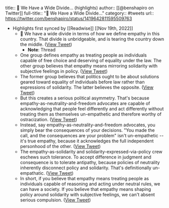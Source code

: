 title:: 🧵 We Have a Wide Divide... (highlights)
author:: [[@benshapiro on Twitter]]
full-title:: "🧵 We Have a Wide Divide..."
category:: #tweets
url:: https://twitter.com/benshapiro/status/1419642811595509763

- Highlights first synced by [[Readwise]] [[Nov 19th, 2022]]
	- 🧵
	  We have a wide divide in terms of how we define empathy in this country. That divide is unbridgeable, and is tearing the country down the middle. ([View Tweet](https://twitter.com/benshapiro/status/1419642811595509763))
		- **Note**: Thread
	- One group defines empathy as treating people as individuals capable of free choice and deserving of equality under the law. The other group believes that empathy means mirroring solidarity with subjective feelings in policy. ([View Tweet](https://twitter.com/benshapiro/status/1419642939987406849))
	- The former group believes that politics ought to be about solutions geared toward equality of individuals before law rather than expressions of solidarity. The latter believes the opposite. ([View Tweet](https://twitter.com/benshapiro/status/1419643028919234561))
	- But this creates a serious political asymmetry. That's because empathy-as-neutrality-and-freedom advocates are capable of acknowledging that people feel differently and act differently without treating them as themselves un-empathetic and therefore worthy of ostracization. ([View Tweet](https://twitter.com/benshapiro/status/1419643117809057793))
	- Instead, say empathy-as-neutrality-and-freedom advocates, you simply bear the consequences of your decisions. "You made the call, and the consequences are your problem" isn't un-empathetic -- it's true empathy, because it acknowledges the full independent personhood of the other. ([View Tweet](https://twitter.com/benshapiro/status/1419643264261578756))
	- The empathy-as-solidarity and solidarity-expressed-via-policy crew eschews such tolerance. To accept difference in judgment and consequence is to tolerate antipathy, because policies of neutrality inherently disconnect policy and solidarity. That's definitionally un-empathatic. ([View Tweet](https://twitter.com/benshapiro/status/1419643381177782277))
	- In short, if you believe that empathy means treating people as individuals capable of reasoning and acting under neutral rules, we can have a society. If you believe that empathy means shaping policy around solidarity with subjective feelings, we can't absent serious compulsion. ([View Tweet](https://twitter.com/benshapiro/status/1419643720312442891))